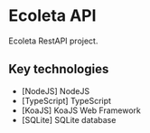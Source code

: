 # Ecoleta API

Ecoleta RestAPI project.


## Key technologies
- [NodeJS] NodeJS
- [TypeScript] TypeScript
- [KoaJS] KoaJS Web Framework
- [SQLite] SQLite database

